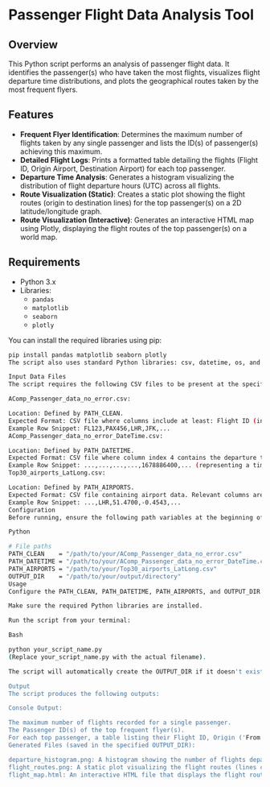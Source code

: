 # Passenger Flight Data Analysis Tool

## Overview

This Python script performs an analysis of passenger flight data. It identifies the passenger(s) who have taken the most flights, visualizes flight departure time distributions, and plots the geographical routes taken by the most frequent flyers.

## Features

* **Frequent Flyer Identification**: Determines the maximum number of flights taken by any single passenger and lists the ID(s) of passenger(s) achieving this maximum.
* **Detailed Flight Logs**: Prints a formatted table detailing the flights (Flight ID, Origin Airport, Destination Airport) for each top passenger.
* **Departure Time Analysis**: Generates a histogram visualizing the distribution of flight departure hours (UTC) across all flights.
* **Route Visualization (Static)**: Creates a static plot showing the flight routes (origin to destination lines) for the top passenger(s) on a 2D latitude/longitude graph.
* **Route Visualization (Interactive)**: Generates an interactive HTML map using Plotly, displaying the flight routes of the top passenger(s) on a world map.

## Requirements

* Python 3.x
* Libraries:
    * `pandas`
    * `matplotlib`
    * `seaborn`
    * `plotly`

You can install the required libraries using pip:

```bash
pip install pandas matplotlib seaborn plotly
The script also uses standard Python libraries: csv, datetime, os, and collections.

Input Data Files
The script requires the following CSV files to be present at the specified paths:

AComp_Passenger_data_no_error.csv:

Location: Defined by PATH_CLEAN.
Expected Format: CSV file where columns include at least: Flight ID (index 0), Passenger ID (index 1), Origin Airport Code (index 2), and Destination Airport Code (index 3). Used for identifying top passengers and their routes.
Example Row Snippet: FL123,PAX456,LHR,JFK,...
AComp_Passenger_data_no_error_DateTime.csv:

Location: Defined by PATH_DATETIME.
Expected Format: CSV file where column index 4 contains the departure time as a Unix timestamp (integer seconds since the epoch). Used for the departure time histogram.
Example Row Snippet: ...,...,...,...,1678886400,... (representing a timestamp)
Top30_airports_LatLong.csv:

Location: Defined by PATH_AIRPORTS.
Expected Format: CSV file containing airport data. Relevant columns are Airport Code (index 1), Latitude (index 2), and Longitude (index 3). Used for mapping airport codes to geographical coordinates for plotting routes.
Example Row Snippet: ...,LHR,51.4700,-0.4543,...
Configuration
Before running, ensure the following path variables at the beginning of the script point to the correct locations of your input files and desired output directory:

Python

# File paths
PATH_CLEAN    = "/path/to/your/AComp_Passenger_data_no_error.csv"
PATH_DATETIME = "/path/to/your/AComp_Passenger_data_no_error_DateTime.csv"
PATH_AIRPORTS = "/path/to/your/Top30_airports_LatLong.csv"
OUTPUT_DIR    = "/path/to/your/output/directory"
Usage
Configure the PATH_CLEAN, PATH_DATETIME, PATH_AIRPORTS, and OUTPUT_DIR variables in the script.

Make sure the required Python libraries are installed.

Run the script from your terminal:

Bash

python your_script_name.py
(Replace your_script_name.py with the actual filename).

The script will automatically create the OUTPUT_DIR if it doesn't exist.

Output
The script produces the following outputs:

Console Output:

The maximum number of flights recorded for a single passenger.
The Passenger ID(s) of the top frequent flyer(s).
For each top passenger, a table listing their Flight ID, Origin ('From'), and Destination ('To') for every flight they took.
Generated Files (saved in the specified OUTPUT_DIR):

departure_histogram.png: A histogram showing the number of flights departing in each hour of the day (0-23 UTC).
flight_routes.png: A static plot visualizing the flight routes (lines connecting origin and destination airports) for the top passenger(s).
flight_map.html: An interactive HTML file that displays the flight routes of the top passenger(s) on a geographical map. You can open this file in a web browser to pan, zoom, and hover over points.